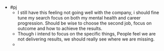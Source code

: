 - #pj
	- I still have this feeling not going well with the company, i should fine tune my search focus on both my mental health and career progression. Should be wise to choose the second job, focus on outcome and how to achieve the results.
	- Though i intend to focus on the specific things, People feel we are not delivering results, we should really see where we are missing.
	-
